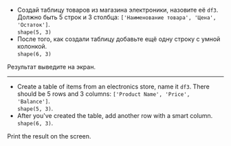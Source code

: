 * Создай таблицу товаров из магазина электроники, назовите её `df3`. Должно быть 5 строк и 3 столбца: `['Наименование товара', 'Цена', 'Остаток']`.\
`shape(5, 3)`
* После того, как создали таблицу добавьте ещё одну строку с умной колонкой.\
 `shape(6, 3)`

Результат выведите на экран.

---

* Create a table of items from an electronics store, name it `df3`. There should be 5 rows and 3 columns: `['Product Name', 'Price', 'Balance']`.\
`shape(5, 3)`.
* After you've created the table, add another row with a smart column.\
 `shape(6, 3)`.

Print the result on the screen.